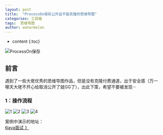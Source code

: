 ```yaml
---
layout: post
title:  "ProcessOn保存公开且不能克隆的思维导图"
categories: 工具箱
tags:  思维导图 
author: watermelon
---
```

* content
{:toc}

![ProcessOn保存](https://images.gitee.com/uploads/images/2019/0130/133737_ff711530_1210188.jpeg)
## 前言
遇到了一些大佬优秀的思维导图作品，但是没有克隆付费通道，出于安全感（万一哪天大佬不开心给取消公开了就GG了），出此下策，希望不要被发现···




### 1：操作流程

![1](https://images.gitee.com/uploads/images/2019/0130/133900_0279d969_1210188.jpeg)
![2](https://images.gitee.com/uploads/images/2019/0130/133915_4c5d65d2_1210188.jpeg)
![3](https://images.gitee.com/uploads/images/2019/0130/133925_6c528694_1210188.jpeg)
![4](https://images.gitee.com/uploads/images/2019/0130/133935_c14893c7_1210188.jpeg)

案例中演示的地址：   
 [《java面试 》](https://www.processon.com/view/5a9ff495e4b0415c56bb543f) 
